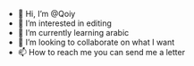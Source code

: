 - 👋 Hi, I’m @Qoiy
- 👀 I’m interested in editing
- 🌱 I’m currently learning arabic
- 💞️ I’m looking to collaborate on what I want
- 📫 How to reach me you can send me a letter

<!---
Qoiy/Qoiy is a ✨ special ✨ repository because its `README.md` (this file) appears on your GitHub profile.
You can click the Preview link to take a look at your changes.
--->
